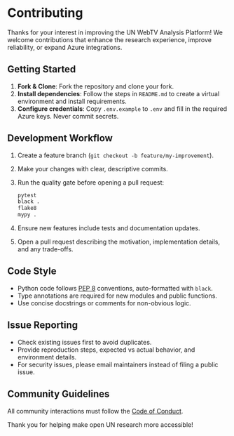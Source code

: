 # Contributing

Thanks for your interest in improving the UN WebTV Analysis Platform! We welcome contributions that enhance the research experience, improve reliability, or expand Azure integrations.

## Getting Started

1. **Fork & Clone**: Fork the repository and clone your fork.
2. **Install dependencies**: Follow the steps in `README.md` to create a virtual environment and install requirements.
3. **Configure credentials**: Copy `.env.example` to `.env` and fill in the required Azure keys. Never commit secrets.

## Development Workflow

1. Create a feature branch (`git checkout -b feature/my-improvement`).
2. Make your changes with clear, descriptive commits.
3. Run the quality gate before opening a pull request:

   ```bash
   pytest
   black .
   flake8
   mypy .
   ```

4. Ensure new features include tests and documentation updates.
5. Open a pull request describing the motivation, implementation details, and any trade-offs.

## Code Style

- Python code follows [PEP 8](https://peps.python.org/pep-0008/) conventions, auto-formatted with `black`.
- Type annotations are required for new modules and public functions.
- Use concise docstrings or comments for non-obvious logic.

## Issue Reporting

- Check existing issues first to avoid duplicates.
- Provide reproduction steps, expected vs actual behavior, and environment details.
- For security issues, please email maintainers instead of filing a public issue.

## Community Guidelines

All community interactions must follow the [Code of Conduct](CODE_OF_CONDUCT.md).

Thank you for helping make open UN research more accessible!
